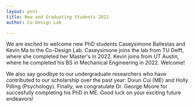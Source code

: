 ```yaml
---
layout: post
title: New and Graduating Students 2022
author: Co-Design Lab

---
```


We are excited to welcome new PhD students Caseysimone Ballestas and Kevin Ma to the Co-Design Lab. Caseysimone joins the lab from TU Delft, where she completed her Master's in 2022. Kevin joins from UT Austin, where he completed his BS in Mechanical Engineering in 2022. Welcome!

We also say goodbye to our undergraduate researchers who have contributed to our scholarship over the past year: Dixun Cui (ME) and Holly Pilling (Psychology). Finally, we congratulate Dr. George Moore for succesfully completing his PhD in ME. Good luck on your exciting future endeavors!
